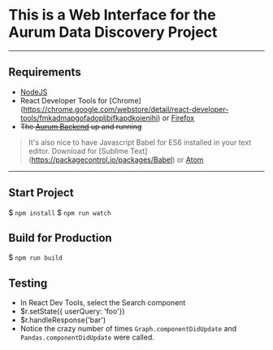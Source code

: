 # This is a Web Interface for the Aurum Data Discovery Project

----
## Requirements
* [NodeJS](https://nodejs.org)
* React Developer Tools for [Chrome] (https://chrome.google.com/webstore/detail/react-developer-tools/fmkadmapgofadopljbjfkapdkoienihi) or [Firefox](https://addons.mozilla.org/en-US/firefox/addon/react-devtools/)
* ~~The [Aurum Backend](https://github.com/mitdbg/aurum-datadiscovery/) up and running~~

> It's also nice to have Javascript Babel for ES6 installed in your text editor. Download for [Sublime Text] (https://packagecontrol.io/packages/Babel) or [Atom](https://atom.io/packages/language-babel)

----
## Start Project
$ `npm install`
$ `npm run watch`

## Build for Production
$ `npm run build`

## Testing
* In React Dev Tools, select the Search component
* $r.setState({ userQuery: 'foo'})
* $r.handleResponse('bar')
* Notice the crazy number of times `Graph.componentDidUpdate` and `Pandas.componentDidUpdate` were called.